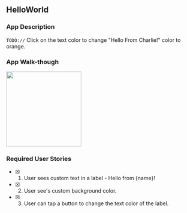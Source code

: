 ## HelloWorld

### App Description
`TODO://` Click on the text color to change "Hello From Charlie!" color to orange. 

### App Walk-though
<img src=https://i.imgur.com/0iR2zeJ.gif width=200><br>

### Required User Stories
- [x] 1. User sees custom text in a label - Hello from {name}!
- [x] 2. User see's custom background color.
- [x] 3. User can tap a button to change the text color of the label.
